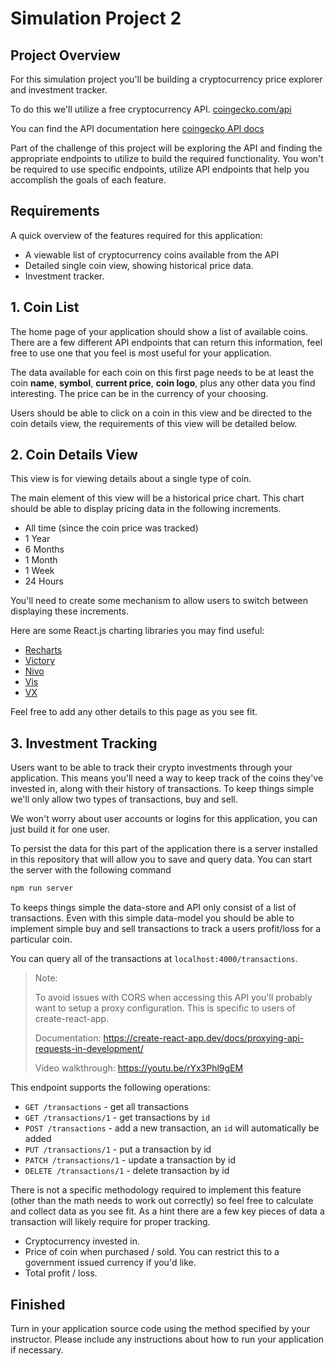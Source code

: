 # Simulation Project 2

## Project Overview

For this simulation project you'll be building a cryptocurrency price explorer
and investment tracker.

To do this we'll utilize a free cryptocurrency API.
[coingecko.com/api](https://www.coingecko.com/api)

You can find the API documentation here
[coingecko API docs](https://www.coingecko.com/api/documentations/v3)

Part of the challenge of this project will be exploring the API and finding the
appropriate endpoints to utilize to build the required functionality. You won't
be required to use specific endpoints, utilize API endpoints that help you
accomplish the goals of each feature.

## Requirements

A quick overview of the features required for this application:

- A viewable list of cryptocurrency coins available from the API
- Detailed single coin view, showing historical price data.
- Investment tracker.

## 1. Coin List

The home page of your application should show a list of available coins. There
are a few different API endpoints that can return this information, feel free to
use one that you feel is most useful for your application.

The data available for each coin on this first page needs to be at least the
coin **name**, **symbol**, **current price**, **coin logo**, plus any other data
you find interesting. The price can be in the currency of your choosing.

Users should be able to click on a coin in this view and be directed to the coin
details view, the requirements of this view will be detailed below.

## 2. Coin Details View

This view is for viewing details about a single type of coin.

The main element of this view will be a historical price chart. This chart
should be able to display pricing data in the following increments.

- All time (since the coin price was tracked)
- 1 Year
- 6 Months
- 1 Month
- 1 Week
- 24 Hours

You'll need to create some mechanism to allow users to switch between displaying
these increments.

Here are some React.js charting libraries you may find useful:

- [Recharts](https://github.com/recharts/recharts)
- [Victory](https://github.com/FormidableLabs/victory)
- [Nivo](https://github.com/plouc/nivo)
- [Vis](https://github.com/uber/react-vis)
- [VX](https://github.com/hshoff/vx)

Feel free to add any other details to this page as you see fit.

## 3. Investment Tracking

Users want to be able to track their crypto investments through your
application. This means you'll need a way to keep track of the coins they've
invested in, along with their history of transactions. To keep things simple
we'll only allow two types of transactions, buy and sell.

We won't worry about user accounts or logins for this application, you can just
build it for one user.

To persist the data for this part of the application there is a server installed
in this repository that will allow you to save and query data. You can start the
server with the following command

```sh
npm run server
```

To keeps things simple the data-store and API only consist of a list of
transactions. Even with this simple data-model you should be able to implement
simple buy and sell transactions to track a users profit/loss for a particular
coin.

You can query all of the transactions at `localhost:4000/transactions`.

> Note:
>
> To avoid issues with CORS when accessing this API you'll probably want to
> setup a proxy configuration. This is specific to users of create-react-app.
>
> Documentation:
> https://create-react-app.dev/docs/proxying-api-requests-in-development/
>
> Video walkthrough: https://youtu.be/rYx3Phl9gEM

This endpoint supports the following operations:

- `GET /transactions` - get all transactions
- `GET /transactions/1` - get transactions by `id`
- `POST /transactions` - add a new transaction, an `id` will automatically be
  added
- `PUT /transactions/1` - put a transaction by id
- `PATCH /transactions/1` - update a transaction by id
- `DELETE /transactions/1` - delete transaction by id

There is not a specific methodology required to implement this feature (other
than the math needs to work out correctly) so feel free to calculate and collect
data as you see fit. As a hint there are a few key pieces of data a transaction
will likely require for proper tracking.

- Cryptocurrency invested in.
- Price of coin when purchased / sold. You can restrict this to a government
  issued currency if you'd like.
- Total profit / loss.

## Finished

Turn in your application source code using the method specified by your
instructor. Please include any instructions about how to run your application if
necessary.
